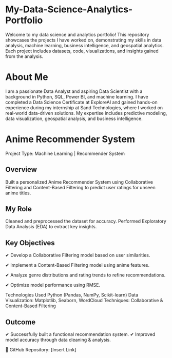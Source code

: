 # My-Data-Science-Analytics-Portfolio
Welcome to my data science and analytics portfolio! This repository showcases the projects I have worked on, demonstrating my skills in data analysis, machine learning, business intelligence, and geospatial analytics. Each project includes datasets, code, visualizations, and insights gained from the analysis.

#  About Me
I am a passionate Data Analyst and aspiring Data Scientist with a background in Python, SQL, Power BI, and machine learning. I have completed a Data Science Certificate at ExploreAI and gained hands-on experience during my internship at Sand Technologies, where I worked on real-world data-driven solutions. My expertise includes predictive modeling, data visualization, geospatial analysis, and business intelligence.

# Anime Recommender System
Project Type: Machine Learning | Recommender System

## Overview
Built a personalized Anime Recommender System using Collaborative Filtering and Content-Based Filtering to predict user ratings for unseen anime titles.

## My Role
Cleaned and preprocessed the dataset for accuracy.
Performed Exploratory Data Analysis (EDA) to extract key insights.
## Key Objectives
✔ Develop a Collaborative Filtering model based on user similarities.

✔ Implement a Content-Based Filtering model using anime features.

✔ Analyze genre distributions and rating trends to refine recommendations.

✔ Optimize model performance using RMSE.

Technologies Used
Python (Pandas, NumPy, Scikit-learn)
Data Visualization: Matplotlib, Seaborn, WordCloud
Techniques: Collaborative & Content-Based Filtering
## Outcome
✔ Successfully built a functional recommendation system.
✔ Improved model accuracy through data cleaning & analysis.

🔗 GitHub Repository: [Insert Link]


